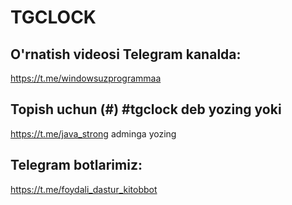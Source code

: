 # TGCLOCK


## O'rnatish videosi Telegram kanalda:
https://t.me/windowsuzprogrammaa

$$$$$$$$$$$$$$$$$$$$$$$$$$$$$$$$
## Topish uchun (#) #tgclock deb yozing yoki
https://t.me/java_strong adminga yozing

## Telegram botlarimiz:
https://t.me/foydali_dastur_kitobbot



